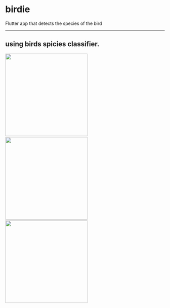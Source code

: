 # birdie

Flutter app that detects the species of the bird

---

## using birds spicies classifier.

<p float="left">
  <img src="https://github.com/prashantchanne12/Bird-image-classifier-flutter-app/blob/master/images/1.jpg" width="260" />
  &nbsp&nbsp&nbsp&nbsp
  <img src="https://github.com/prashantchanne12/Bird-image-classifier-flutter-app/blob/master/images/2.jpg" width="260" />
  &nbsp&nbsp&nbsp&nbsp
  <img src="https://github.com/prashantchanne12/Bird-image-classifier-flutter-app/blob/master/images/3.jpg" width="260" />
</p>
